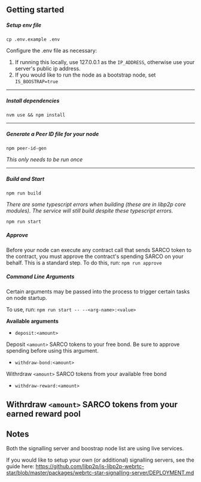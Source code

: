 ## Getting started
##### Setup env file
`cp .env.example .env`

Configure the .env file as necessary:
1. If running this locally, use 127.0.0.1 as the `IP_ADDRESS`, otherwise use your server's public ip address.
2. If you would like to run the node as a bootstrap node, set `IS_BOOSTRAP=true`

---
##### Install dependencies
`nvm use && npm install`

---
##### Generate a Peer ID file for your node
`npm peer-id-gen`

_This only needs to be run once_

---
##### Build and Start
`npm run build`

_There are some typescript errors when building (these are in libp2p core modules).
The service will still build despite these typescript errors._

`npm run start`

##### Approve
Before your node can execute any contract call that sends SARCO token to the contract, you must
approve the contract's spending SARCO on your behalf. This is a standard step. To do this, run:
`npm run approve`

##### Command Line Arguments
Certain arguments may be passed into the process to trigger certain tasks on node startup.

To use, run:
`npm run start -- --<arg-name>:<value>`

**Available arguments**
- `deposit:<amount>`

Deposit `<amount>` SARCO tokens to your free bond. Be sure to approve spending before using this argument.

- `withdraw-bond:<amount>`

Withrdraw `<amount>` SARCO tokens from your available free bond

- `withdraw-reward:<amount>`

Withrdraw `<amount>` SARCO tokens from your earned reward pool
---

## Notes
Both the signalling server and boostrap node list are using live services.

If you would like to setup your own (or additional) signalling servers, see the guide here:
https://github.com/libp2p/js-libp2p-webrtc-star/blob/master/packages/webrtc-star-signalling-server/DEPLOYMENT.md
